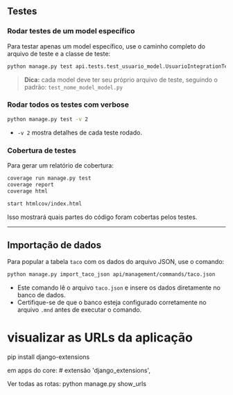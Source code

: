 ## Testes

### Rodar testes de um model específico

Para testar apenas um model específico, use o caminho completo do arquivo de teste e a classe de teste:

```bash
python manage.py test api.tests.test_usuario_model.UsuarioIntegrationTest
```

> **Dica:** cada model deve ter seu próprio arquivo de teste, seguindo o padrão:
> `test_nome_model_model.py`

### Rodar todos os testes com verbose

```bash
python manage.py test -v 2
```

* `-v 2` mostra detalhes de cada teste rodado.

### Cobertura de testes

Para gerar um relatório de cobertura:

```bash
coverage run manage.py test
coverage report
coverage html

start htmlcov/index.html
```

Isso mostrará quais partes do código foram cobertas pelos testes.

---

## Importação de dados

Para popular a tabela `taco` com os dados do arquivo JSON, use o comando:

```bash
python manage.py import_taco_json api/management/commands/taco.json
```

* Este comando lê o arquivo `taco.json` e insere os dados diretamente no banco de dados.
* Certifique-se de que o banco esteja configurado corretamente no arquivo `.mnd` antes de executar o comando.

# visualizar as URLs da aplicação
pip install django-extensions

em apps do core:
    # extensão
    'django_extensions',

Ver todas as rotas:
python manage.py show_urls
